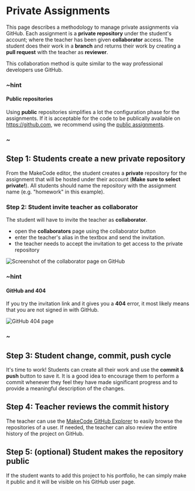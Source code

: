 # Private Assignments

This page describes a methodology to manage private assignments via GitHub. 
Each assignment is a **private repository** under the student's account; where the teacher has been given **collaborator** access.
The student does their work in a **branch** and returns their work by creating a **pull request** with the teacher as **reviewer**.

This collaboration method is quite similar to the way professional developers use GitHub.

### ~hint

#### Public repositories

Using **public** repositories simplifies a lot the configuration phase for the assignments.
If it is acceptable for the code to be publically available on https://github.com, 
we recommend using the [public assignments](/github/public-assignments).

### ~

## Step 1: Students create a new private repository 

From the MakeCode editor, the student creates a **private** repository for the assignment that will be hosted under their account (**Make sure to select private!**). All students should name the repository with the assignment name (e.g. "homework" in this example).

### Step 2: Student invite teacher as collaborator

The student will have to invite the teacher as **collaborator**.

* open the **collaborators** page using the collaborator button
* enter the teacher's alias in the textbox and send the invitation. 
* the teacher needs to accept the invitation to get access to the private repository

![Screenshot of the collaborator page on GitHub](/static/github/classroom/addcollaborator.png)

### ~hint

#### GitHub and 404

If you try the invitation link and it gives you a **404** error, it most likely means that you are not signed in with GitHub.

![GitHub 404 page](/static/github/classroom/404.png)

### ~

## Step 3: Student change, commit, push cycle

It's time to work! Students can create all their work and use the **commit & push** button to save it. It is a good idea to encourage them to perform a commit whenever they feel
they have made significant progress and to provide a meaningful description of the changes.

## Step 4: Teacher reviews the commit history

The teacher can use the [MakeCode GitHub Explorer](https://makecode.com/github-explorer) to easily browse the repositories of a user. If needed, the teacher can also review the entire history of the project on GitHub.

## Step 5: (optional) Student makes the repository public

If the student wants to add this project to his portfolio, he can simply make it public and it will be visible on his GitHub user page.
